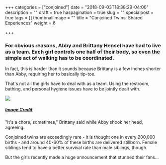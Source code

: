 +++
categories = ["conjoined"]
date = "2018-09-03T18:38:29-04:00"
description = ""
draft = true
haspagination = true
slug = ""
specialpost = true
tags = []
thumbnailImage = ""
title = "Conjoined Twins: Shared Experiences"
weight = 6

+++
### For obvious reasons, Abby and Brittany Hensel have had to live as a team. Each girl controls one half of their body, so even the simple act of walking has to be coordinated.

In fact, this is harder than it sounds because Brittany is a few inches shorter than Abby, requiring her to basically tip-toe.

That's not all the girls have to deal with as a team. Using the restroom, bathing, and personal hygiene issues have to be jointly dealt with.

[![](http://brainsation.com/wp-content/uploads/2018/07/mn-1-1.jpg)](http://brainsation.com/wp-content/uploads/2018/07/mn-1-1.jpg)

##### [_Image Credit_](https://goo.gl/images/FwmpPW)

"It's a chore, sometimes," Brittany said while Abby shook her head, agreeing.

Conjoined twins are exceedingly rare - it is thought one in every 200,000 births - and around 40-60% of these births are delivered stillborn. Female siblings tend to have a better survival rate than male siblings, though.

But the girls recently made a huge announcement that stunned their fans...